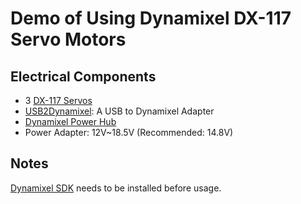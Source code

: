 # Demo of Using Dynamixel DX-117 Servo Motors

## Electrical Components
* 3 [DX-117 Servos][DX117 e-Manual]
* [USB2Dynamixel][USB2Dynamixel e-Manual]: A USB to Dynamixel Adapter
* [Dynamixel Power Hub][Power Hub Product Page]
* Power Adapter: 12V~18.5V (Recommended: 14.8V)

## Notes
[Dynamixel SDK][SDK Link] needs to be installed before usage.


[//]: # (Links referenced in the document are below)
[DX117 e-Manual]: http://support.robotis.com/en/product/actuator/dynamixel/dx_series/dx-117.htm
[USB2Dynamixel e-Manual]: http://support.robotis.com/en/product/auxdevice/interface/usb2dxl_manual.htm
[Power Hub Product Page]: https://www.trossenrobotics.com/6-port-rx-power-hub
[SDK Link]: https://github.com/ROBOTIS-GIT/DynamixelSDK